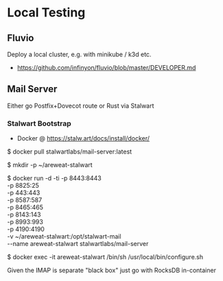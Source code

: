 # Local Testing

## Fluvio

Deploy a local cluster, e.g. with  minikube / k3d etc.
- https://github.com/infinyon/fluvio/blob/master/DEVELOPER.md

## Mail Server

Either go Postfix+Dovecot route or Rust via Stalwart

### Stalwart Bootstrap

- Docker @ https://stalw.art/docs/install/docker/

$ docker pull stalwartlabs/mail-server:latest

$ mkdir -p ~/areweat-stalwart

$ docker run -d -ti -p 8443:8443 \
             -p 8825:25 \
             -p 443:443 \
             -p 8587:587 \
             -p 8465:465 \
             -p 8143:143 \
             -p 8993:993 \
             -p 4190:4190 \
             -v ~/areweat-stalwart:/opt/stalwart-mail \
             --name areweat-stalwart stalwartlabs/mail-server

$ docker exec -it areweat-stalwart /bin/sh /usr/local/bin/configure.sh

Given the IMAP is separate "black box" just go with RocksDB in-container
